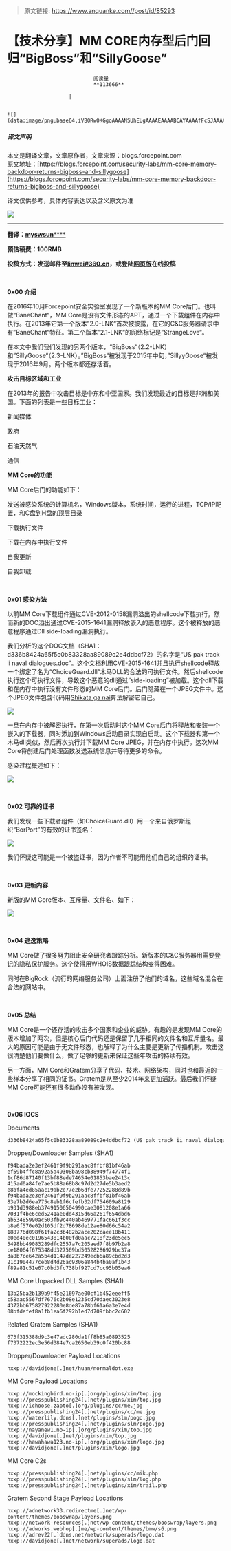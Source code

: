 > 原文链接: https://www.anquanke.com//post/id/85293 


# 【技术分享】MM CORE内存型后门回归“BigBoss”和“SillyGoose”


                                阅读量   
                                **113666**
                            
                        |
                        
                                                                                                                                    ![](data:image/png;base64,iVBORw0KGgoAAAANSUhEUgAAAAEAAAABCAYAAAAfFcSJAAAAAXNSR0IArs4c6QAAAARnQU1BAACxjwv8YQUAAAAJcEhZcwAADsQAAA7EAZUrDhsAAAANSURBVBhXYzh8+PB/AAffA0nNPuCLAAAAAElFTkSuQmCC)
                                                                                            



##### 译文声明

本文是翻译文章，文章原作者，文章来源：blogs.forcepoint.com
                                <br>原文地址：[https://blogs.forcepoint.com/security-labs/mm-core-memory-backdoor-returns-bigboss-and-sillygoose](https://blogs.forcepoint.com/security-labs/mm-core-memory-backdoor-returns-bigboss-and-sillygoose)

译文仅供参考，具体内容表达以及含义原文为准

[![](https://p0.ssl.qhimg.com/t01ce4692f67fe41354.png)](https://p0.ssl.qhimg.com/t01ce4692f67fe41354.png)

****

**翻译：**[**myswsun******](http://bobao.360.cn/member/contribute?uid=2775084127)

**预估稿费：100RMB**

**<strong><strong>投稿方式：发送邮件至**[**linwei#360.cn**](mailto:linwei@360.cn)**，或登陆**[**网页版**](http://bobao.360.cn/contribute/index)**在线投稿**</strong></strong>

**<br>**

**0x00 介绍**

在2016年10月Forcepoint安全实验室发现了一个新版本的MM Core后门。也叫做“BaneChant“，MM Core是没有文件形态的APT，通过一个下载组件在内存中执行。在2013年它第一个版本”2.0-LNK“首次被披露，在它的C&amp;C服务器请求中有”BaneChant“特征。第二个版本”2.1-LNK“的网络标记是”StrangeLove“。

在本文中我们我们发现的另两个版本，“BigBoss“（2.2-LNK）和”SillyGoose“（2.3-LNK）。”BigBoss“被发现于2015年中旬，”SillyyGoose“被发现于2016年9月。两个版本都还存活着。

**攻击目标区域和工业**

在2013年的报告中攻击目标是中东和中亚国家。我们发现最近的目标是非洲和美国。下面的列表是一些目标工业：

新闻媒体

政府

石油天然气

通信

**MM Core的功能**

MM Core后门的功能如下：

发送被感染系统的计算机名，Windows版本，系统时间，运行的进程，TCP/IP配置，和C盘到H盘的顶层目录

下载执行文件

下载在内存中执行文件

自我更新

自我卸载

<br>

**0x01 感染方法**

以前MM Core下载组件通过CVE-2012-0158漏洞溢出的shellcode下载执行。然而新的DOC溢出通过CVE-2015-1641漏洞释放嵌入的恶意程序。这个被释放的恶意程序通过Dll side-loading漏洞执行。

我们分析的这个DOC文档（SHA1：d336b8424a65f5c0b83328aa89089c2e4ddbcf72）的名字是“US pak track ii naval dialogues.doc”。这个文档利用CVE-2015-1641并且执行shellcode释放一个绑定了名为“ChoiceGuard.dll”木马DLL的合法的可执行文件。然后shellcode执行这个可执行文件，导致这个恶意的dll通过“side-loading”被加载。这个dll下载和在内存中执行没有文件形态的MM Core后门。后门隐藏在一个JPEG文件中。这个JPEG文件包含代码用[Shikata ga nai](https://www.rapid7.com/db/modules/encoder/x86/shikata_ga_nai)算法解密它自己。

[![](https://p4.ssl.qhimg.com/t01a06ad675f7380708.png)](https://p4.ssl.qhimg.com/t01a06ad675f7380708.png)

一旦在内存中被解密执行，在第一次启动时这个MM Core后门将释放和安装一个嵌入的下载器，同时添加到Windows启动目录实现自启动。这个下载器和第一个木马dll类似，然后再次执行并下载MM Core JPEG，并在内存中执行。这次MM Core将创建后门处理函数发送系统信息并等待更多的命令。

感染过程概述如下：

[![](https://p1.ssl.qhimg.com/t0128460b7eadf7a0fc.png)](https://p1.ssl.qhimg.com/t0128460b7eadf7a0fc.png)

<br>

**0x02 可靠的证书**

我们发现一些下载者组件（如ChoiceGuard.dll）用一个来自俄罗斯组织“BorPort”的有效的证书签名：

[![](https://p3.ssl.qhimg.com/t0171b543190209edbc.png)](https://p3.ssl.qhimg.com/t0171b543190209edbc.png)

我们怀疑这可能是一个被盗证书，因为作者不可能用他们自己的组织的证书。

<br>

**0x03 更新内容**

新版的MM Core版本、互斥量、文件名、如下：

[![](https://p5.ssl.qhimg.com/t0196e0323b3f3419a4.png)](https://p5.ssl.qhimg.com/t0196e0323b3f3419a4.png)

<br>

**0x04 逃逸策略**

MM Core做了很多努力阻止安全研究者跟踪分析。新版本的C&amp;C服务器用需要登记的隐私保护服务。这个使得用WHOIS数据跟踪结构变得困难。

同时在BigRock（流行的网络服务公司）上面注册了他们的域名，这些域名混合在合法的网站中。

<br>

**0x05 总结**

MM Core是一个还存活的攻击多个国家和企业的威胁。有趣的是发现MM Core的版本增加了两次，但是核心后门代码还是保留了几乎相同的文件名和互斥量名。最大的原因可能是由于无文件形态，也解释了为什么主要是更新了传播机制。攻击这很清楚他们要做什么，做了足够的更新来保证这些年攻击的持续有效。

另一方面，MM Core和Gratem分享了代码、技术、网络架构，同时也和最近的一些样本分享了相同的证书。Gratem是从至少2014年来更加活跃。最后我们怀疑MM Core可能还有很多动作没有被发现。

<br>

**0x06 IOCS**

Documents

```
d336b8424a65f5c0b83328aa89089c2e4ddbcf72 (US pak track ii naval dialogues.doc)
```

Dropper/Downloader Samples (SHA1)

```
f94bada2e3ef2461f9f9b291aac8ffbf81bf46ab
ef59b4ffc8a92a5a49308ba98cb38949f74774f1
1cf86d87140f13bf88ede74654e01853bae2413c
415ad0a84fe7ae5b88a68b8c97d2d27de5b3aed2
e8bfa4ed85aac19ab2e77e2b6dfe77252288d89b
f94bada2e3ef2461f9f9b291aac8ffbf81bf46ab
83e7b2d6ea775c8eb1f6cfefb32df754609a8129
b931d3988eb37491506504990cae3081208e1a66
7031f4be6ced5241ae0dd4315d66a261f654dbd6
ab53485990ac503fb9c440ab469771fac661f3cc
b8e6f570e02d105df2d78698de12ae80d66c54a2
188776d098f61fa2c3b482b2ace202caee18b411
e0ed40ec0196543814b00fd0aac7218f23de5ec5
5498bb49083289dfc2557a7c205aed7f8b97b2a8
ce18064f675348dd327569bd50528286929bc37a
3a8b7ce642a5b4d1147de227249ecb6a89cbd2d3
21c1904477ceb8d4d26ac9306e844b4ba0af1b43
f89a81c51e67c0bd3fc738bf927cd7cc95b05ea6
```

MM Core Unpacked DLL Samples (SHA1)

```
13b25ba2b139b9f45e21697ae00cf1b452eeeff5
c58aac5567df7676c2b08e1235cd70daec3023e8
4372bb675827922280e8de87a78bf61a6a3e7e4d
08bfdefef8a1fb1ea6f292b1ed7d709fbbc2c602
```

Related Gratem Samples (SHA1)

```
673f315388d9c3e47adc280da1ff8b85a0893525
f7372222ec3e56d384e7ca2650eb39c0f420bc88
```

Dropper/Downloader Payload Locations

```
hxxp://davidjone[.]net/huan/normaldot.exe
```

MM Core Payload Locations

```
hxxp://mockingbird.no-ip[.]org/plugins/xim/top.jpg
hxxp://presspublishing24[.]net/plugins/xim/top.jpg
hxxp://ichoose.zapto[.]org/plugins/cc/me.jpg
hxxp://presspublishing24[.]net/plugins/cc/me.jpg
hxxp://waterlily.ddns[.]net/plugins/slm/pogo.jpg
hxxp://presspublishing24[.]net/plugins/slm/pogo.jpg
hxxp://nayanew1.no-ip[.]org/plugins/xim/top.jpg
hxxp://davidjone[.]net/plugins/xim/top.jpg
hxxp://hawahawa123.no-ip[.]org/plugins/xim/logo.jpg
hxxp://davidjone[.]net/plugins/xim/logo.jpg
```

MM Core C2s

```
hxxp://presspublishing24[.]net/plugins/cc/mik.php
hxxp://presspublishing24[.]net/plugins/slm/log.php
hxxp://presspublishing24[.]net/plugins/xim/trail.php
```

Gratem Second Stage Payload Locations

```
hxxp://adnetwork33.redirectme[.]net/wp-content/themes/booswrap/layers.png
hxxp://network-resources[.]net/wp-content/themes/booswrap/layers.png
hxxp://adworks.webhop[.]me/wp-content/themes/bmw/s6.png
hxxp://adrev22[.]ddns.net/network/superads/logo.dat
hxxp://davidjone[.]net/network/superads/logo.dat
```
